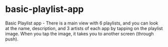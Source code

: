 # basic-playlist-app

Basic Playlist app - There is a main view with 6 playlists, and you can look at the name, description, and 3 artists of each app
by tapping on the playlist image. When you tap the image, it takes you to another screen (through push).

